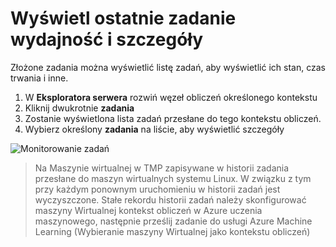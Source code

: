 ---
---
# <a name="view-recent-job-performance-and-details"></a>Wyświetl ostatnie zadanie wydajność i szczegóły
Złożone zadania można wyświetlić listę zadań, aby wyświetlić ich stan, czas trwania i inne.

1. W **Eksploratora serwera** rozwiń węzeł obliczeń określonego kontekstu 
1. Kliknij dwukrotnie **zadania**
1. Zostanie wyświetlona lista zadań przesłane do tego kontekstu obliczeń. 
1. Wybierz określony **zadania** na liście, aby wyświetlić szczegóły

![Monitorowanie zadań](media\job-details\monitor-jobs.png)

> Na Maszynie wirtualnej w TMP zapisywane w historii zadania przesłane do maszyn wirtualnych systemu Linux. W związku z tym przy każdym ponownym uruchomieniu w historii zadań jest wyczyszczone. Stałe rekordu historii zadań należy skonfigurować maszyny Wirtualnej kontekst obliczeń w Azure uczenia maszynowego, następnie prześlij zadanie do usługi Azure Machine Learning (Wybieranie maszyny Wirtualnej jako kontekstu obliczeń)